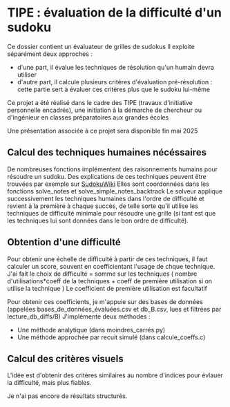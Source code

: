 # TIPE : évaluation de la difficulté d'un sudoku
Ce dossier contient un évaluateur de grilles de sudokus
Il exploite séparément deux approches :
- d'une part, il évalue les techniques de résolution qu'un humain devra utiliser
- d'autre part, il calcule plusieurs critères d'évaluation pré-résolution : cette partie sert à évaluer ces critères plus que le sudoku lui-même

Ce projet a été réalisé dans le cadre des TIPE (travaux d'initiative personnelle encadrés), une initiation à la démarche de chercheur ou d'ingénieur en classes préparatoires aux grandes écoles

Une présentation associée à ce projet sera disponible fin mai 2025


## Calcul des techniques humaines nécéssaires

De nombreuses fonctions implémentent des raisonnements humains pour résoudre un sudoku. Des explications de ces techniques peuvent être trouvées par exemple sur [SudokuWiki](https://www.sudokuwiki.org/)
Elles sont coordonnées dans les fonctions solve\_notes et solve\_simple\_notes\_backtrack
Le solveur applique successivement les techniques humaines dans l'ordre de difficulté et revient à la première à chaque succès, de telle sorte qu'il utilise les techniques de difficulté minimale pour résoudre une grille (si tant est que les techniques lui sont données dans le bon ordre de difficulté).

## Obtention d'une difficulté

Pour obtenir une échelle de difficulté à partir de ces techniques, il faut calculer un score, souvent en coefficientant l'usage de chque technique.
J'ai fait le choix de
difficulté = somme sur les techniques ( nombre d'utilisations*coeff de la techniques + coeff de première utilisation si on utilise la technique ) 
Le coefficient de première utilisation est facultatif

Pour obtenir ces coefficients, je m'appuie sur des bases de données (appelées bases_de_données_évaluées.csv et db_B.csv, lues et filtrées par lecture\_db\_diffs/B)
J'implémente deux méthodes : 
- Une méthode analytique (dans moindres_carrés.py)
- Une méthode approchée par recuit simulé (dans calcule_coeffs.c)


## Calcul des critères visuels

L'idée est d'obtenir des critères similaires au nombre d'indices pour évlauer la difficulté, mais plus fiables.

Je n'ai pas encore de résultats structurés.

